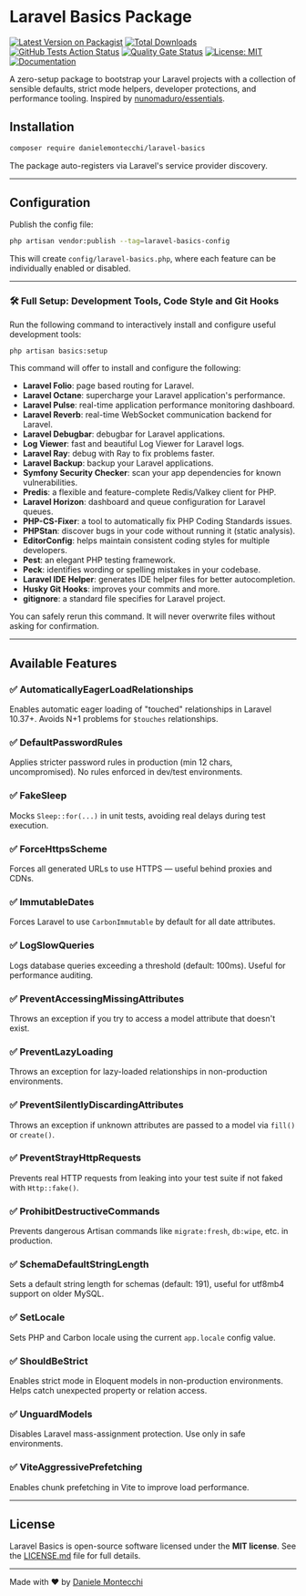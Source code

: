 # Laravel Basics Package

[![Latest Version on Packagist](https://img.shields.io/packagist/v/danielemontecchi/laravel-basics.svg?style=flat-square)](https://packagist.org/packages/danielemontecchi/laravel-basics)
[![Total Downloads](https://img.shields.io/packagist/dt/danielemontecchi/laravel-basics.svg?style=flat-square)](https://packagist.org/packages/danielemontecchi/laravel-basics)
[![GitHub Tests Action Status](https://img.shields.io/github/actions/workflow/status/danielemontecchi/laravel-basics/tests.yml?branch=main&label=tests&style=flat-square)](https://github.com/danielemontecchi/laravel-basics/actions/workflows/tests.yml)
[![Quality Gate Status](https://sonarcloud.io/api/project_badges/measure?project=danielemontecchi_laravel-basics&metric=alert_status)](https://sonarcloud.io/summary/new_code?id=danielemontecchi_laravel-basics)
[![License: MIT](https://img.shields.io/badge/license-MIT-blue.svg?style=flat-square)](LICENSE.md)
[![Documentation](https://img.shields.io/badge/docs-available-brightgreen.svg?style=flat-square)](https://danielemontecchi.github.io/laravel-basics)

A zero-setup package to bootstrap your Laravel projects with a collection of sensible defaults, strict mode helpers,
developer protections, and performance tooling. Inspired
by [nunomaduro/essentials](https://github.com/nunomaduro/essentials).

## Installation

```bash
composer require danielemontecchi/laravel-basics
```

The package auto-registers via Laravel's service provider discovery.

---

## Configuration

Publish the config file:

```bash
php artisan vendor:publish --tag=laravel-basics-config
```

This will create `config/laravel-basics.php`, where each feature can be individually enabled or disabled.

---

### 🛠 Full Setup: Development Tools, Code Style and Git Hooks

Run the following command to interactively install and configure useful development tools:

```bash
php artisan basics:setup
```

This command will offer to install and configure the following:

- **Laravel Folio**: page based routing for Laravel.
- **Laravel Octane**: supercharge your Laravel application's performance.
- **Laravel Pulse**: real-time application performance monitoring dashboard.
- **Laravel Reverb**: real-time WebSocket communication backend for Laravel.
- **Laravel Debugbar**: debugbar for Laravel applications.
- **Log Viewer**: fast and beautiful Log Viewer for Laravel logs.
- **Laravel Ray**: debug with Ray to fix problems faster.
- **Laravel Backup**: backup your Laravel applications.
- **Symfony Security Checker**: scan your app dependencies for known vulnerabilities.
- **Predis**: a flexible and feature-complete Redis/Valkey client for PHP.
- **Laravel Horizon**: dashboard and queue configuration for Laravel queues.
- **PHP-CS-Fixer**: a tool to automatically fix PHP Coding Standards issues.
- **PHPStan**: discover bugs in your code without running it (static analysis).
- **EditorConfig**: helps maintain consistent coding styles for multiple developers.
- **Pest**: an elegant PHP testing framework.
- **Peck**: identifies wording or spelling mistakes in your codebase.
- **Laravel IDE Helper**: generates IDE helper files for better autocompletion.
- **Husky Git Hooks**: improves your commits and more.
- **gitignore**: a standard file specifies for Laravel project.

You can safely rerun this command. It will never overwrite files without asking for confirmation.

---

## Available Features

### ✅ AutomaticallyEagerLoadRelationships

Enables automatic eager loading of "touched" relationships in Laravel 10.37+.
Avoids N+1 problems for `$touches` relationships.

### ✅ DefaultPasswordRules

Applies stricter password rules in production (min 12 chars, uncompromised).
No rules enforced in dev/test environments.

### ✅ FakeSleep

Mocks `Sleep::for(...)` in unit tests, avoiding real delays during test execution.

### ✅ ForceHttpsScheme

Forces all generated URLs to use HTTPS — useful behind proxies and CDNs.

### ✅ ImmutableDates

Forces Laravel to use `CarbonImmutable` by default for all date attributes.

### ✅ LogSlowQueries

Logs database queries exceeding a threshold (default: 100ms). Useful for performance auditing.

### ✅ PreventAccessingMissingAttributes

Throws an exception if you try to access a model attribute that doesn't exist.

### ✅ PreventLazyLoading

Throws an exception for lazy-loaded relationships in non-production environments.

### ✅ PreventSilentlyDiscardingAttributes

Throws an exception if unknown attributes are passed to a model via `fill()` or `create()`.

### ✅ PreventStrayHttpRequests

Prevents real HTTP requests from leaking into your test suite if not faked with `Http::fake()`.

### ✅ ProhibitDestructiveCommands

Prevents dangerous Artisan commands like `migrate:fresh`, `db:wipe`, etc. in production.

### ✅ SchemaDefaultStringLength

Sets a default string length for schemas (default: 191), useful for utf8mb4 support on older MySQL.

### ✅ SetLocale

Sets PHP and Carbon locale using the current `app.locale` config value.

### ✅ ShouldBeStrict

Enables strict mode in Eloquent models in non-production environments.
Helps catch unexpected property or relation access.

### ✅ UnguardModels

Disables Laravel mass-assignment protection. Use only in safe environments.

### ✅ ViteAggressivePrefetching

Enables chunk prefetching in Vite to improve load performance.

---

## License

Laravel Basics is open-source software licensed under the **MIT license**.
See the [LICENSE.md](LICENSE.md) file for full details.

---

Made with ❤️ by [Daniele Montecchi](https://danielemontecchi.com)
